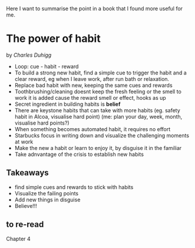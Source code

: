 Here I want to summarise the point in a book that I found more useful for me.

# The power of habit
by *Charles Duhigg*

- Loop: cue - habit - reward
- To build a strong new habit, find a simple cue to trigger the habit and a clear reward, eg when I leave work, after run bath or relaxation.
- Replace bad habit with new, keeping the same cues and rewards
- Toothbrushing/cleaning doesnt keep the fresh feeling or the smell to work it is added cause the reward smell or 
effect, hooks as up
- Secret ingredient in building habits is **belief**
- There are keystone habits that can take with more habits (eg. safety habit in Alcoa, visualise hard point) 
(me: plan your day, week, month, visualise hard points?)
- When something becomes automated habit, it requires no effort
- Starbucks focus in writing down and visualize the challenging moments at work
- Make the new a habit or learn to enjoy it, by disguise it in the familiar
- Take adnvantage of the crisis to establish new habits


## Takeaways
* find simple cues and rewards to stick with habits
* Visualize the failing points
* Add new things in disguise
* Believe!!!

## to re-read

Chapter 4
